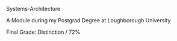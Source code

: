 Systems-Architecture

A Module during my Postgrad Degree at Loughborough University

Final Grade: Distinction / 72%

